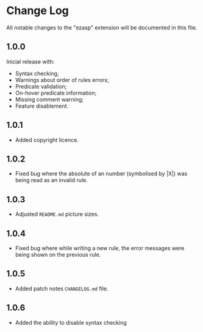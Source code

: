 # Change Log

All notable changes to the "ezasp" extension will be documented in this file.

## 1.0.0
Inicial release with:
- Syntax checking;
- Warnings about order of rules errors;
- Predicate validation;
- On-hover predicate information;
- Missing comment warning;
- Feature disablement.

## 1.0.1
- Added copyright licence.

## 1.0.2
- Fixed bug where the absolute of an number (symbolised by |X|) was being read as an invalid rule.

## 1.0.3
- Adjusted `README.md` picture sizes.

## 1.0.4
- Fixed bug where while writing a new rule, the error messages were being shown on the previous rule.

## 1.0.5
- Added patch notes `CHANGELOG.md` file.

## 1.0.6
- Added the ability to disable syntax checking